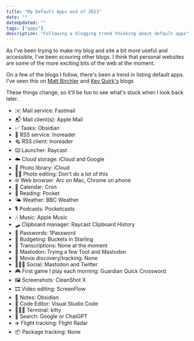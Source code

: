 ```yaml
---
title: "My Default Apps end of 2023"
date: ""
dateUpdated: ""
tags: ["apps"]
description: "Following a blogging trend thinking about default apps"
---
```


As I've been trying to make my blog and site a bit more useful and accessible, I've been scouring other blogs. I think that personal websites are some of the more exciting bits of the web at the moment.

On a few of the blogs I follow, there's been a trend in listing default apps. I've seen this on [Matt Birchler](https://birchtree.me/blog/my-default-apps-at-the-end-of-2023/) and [Kev Quirk's](https://kevquirk.com/my-default-apps-at-the-end-of-2023) blogs

These things change, so it'll be fun to see what's stuck when I look back later.

- ✉️ Mail service: Fastmail 
- 📬 Mail client(s): Apple Mail 
- ✅ Tasks: Obsidian
- 📰 RSS service: Inoreader
- 🗞️ RSS client: Inoreader
- ⌨️ Launcher: Raycast
- ☁️ Cloud storage: iCloud and Google
- 🌅 Photo library: iCloud
- 🤳🏻 Photo editing: Don't do a lot of this
- 🌐 Web browser: Arc on Mac, Chrome on phone
- 📆 Calendar: Cron
- 📖 Reading: Pocket
- 🌤️ Weather: BBC Weather
- 🎙️ Podcasts: Pocketcasts
- 🎶 Music: Apple Music
- 🛹 Clipboard manager: Raycast Clipboard History
- 🔐 Passwords: 1Password
- 💸 Budgeting: Buckets in Starling
- 💬 Transcriptions: None at the moment
- 🐘 Mastodon: Trying a few Toot and Mastodon
- 🍿 Movie discovery/tracking: None
- 💁🏻‍♂️ Social: Mastodon and Twitter
- 🎮 First game I play each morning: Guardian Quick Crossword
- 🖼️ Screenshots: CleanShot X
- 🎞️ Video editing: ScreenFlow
- 📝 Notes: Obsidian
- 🧮 Code Editor: Visual Studio Code
- 👨🏻‍💻 Terminal: kitty
- 🔎 Search: Google or ChatGPT
- ✈️ Flight tracking: Flight Radar
- 📦 Package tracking: None